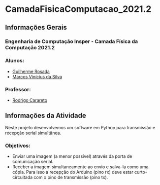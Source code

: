 # CamadaFisicaComputacao_2021.2

<h2>Informações Gerais</h2>

<h3>Engenharia de Computação Insper - Camada Física da Computação 2021.2</h3>

<h3>Alunos:</h3>
<ul>
  <li><a href=https://www.linkedin.com/in/guilherme-rosada/>Guilherme Rosada</a></li>
  <li><a href=https://www.linkedin.com/in/marcosvinis//>Marcos Vinícius da Silva</a></li>
</ul>

<h3>Professor:</h3> 
<ul>
  <li><a href=https://www.insper.edu.br/pesquisa-e-conhecimento/docentes-pesquisadores/rodrigo-carareto/>Rodrigo Carareto</a></li>
</ul>

<h2>Informações da Atividade</h2>
<p>Neste projeto desenvolvemos um software em Python para transmissão e recepção serial simultânea.</p>

<h3>Objetivos:</h3>
<ul>
   <li>Enviar uma imagem (a menor possível) através da porta de comunicação serial.</li>
   <li>Receber a imagem simultaneamente ao envio e salva-la como uma cópia. Para isso a recepção do Arduino (pino rx) deve estar curto-circuitada com o pino de transmissão (pino tx).</li>
</ul>

